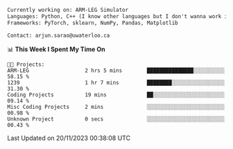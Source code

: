 ```txt
Currently working on: ARM-LEG Simulator
Languages: Python, C++ (I know other languages but I don't wanna work in them)
Frameworks: PyTorch, sklearn, NumPy, Pandas, Matplotlib

Contact: arjun.sarao@uwaterloo.ca
```

<!--START_SECTION:waka-->
📊 **This Week I Spent My Time On** 

```text
🐱‍💻 Projects: 
ARM-LEG                  2 hrs 5 mins        ███████████████░░░░░░░░░░   58.15 % 
1239                     1 hr 7 mins         ████████░░░░░░░░░░░░░░░░░   31.30 % 
Coding Projects          19 mins             ██░░░░░░░░░░░░░░░░░░░░░░░   09.14 % 
Misc Coding Projects     2 mins              ░░░░░░░░░░░░░░░░░░░░░░░░░   00.98 % 
Unknown Project          0 secs              ░░░░░░░░░░░░░░░░░░░░░░░░░   00.43 % 
```


 Last Updated on 20/11/2023 00:38:08 UTC
<!--END_SECTION:waka-->
